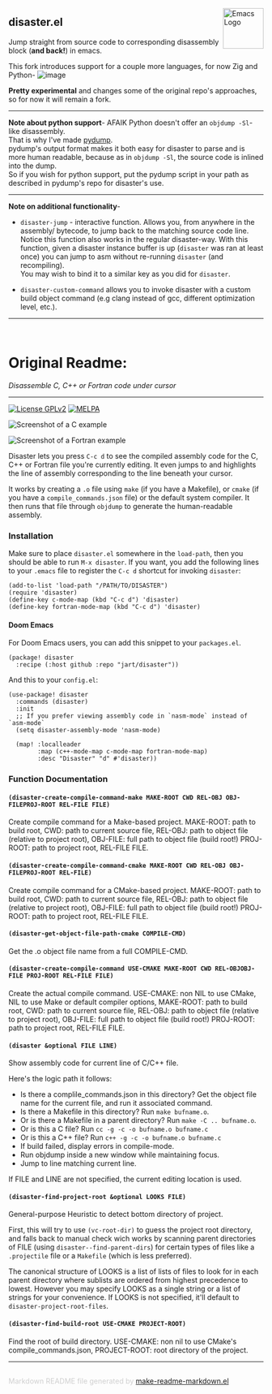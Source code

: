 <a href="https://github.com/jart/disaster"><img src="https://www.gnu.org/software/emacs/images/emacs.png" alt="Emacs Logo" width="80" height="80" align="right"></a>
## disaster.el
Jump straight from source code to corresponding disassembly block (**and back!**) in emacs.

This fork introduces support for a couple more languages, for now Zig and Python-
![image](https://user-images.githubusercontent.com/74069206/194956770-32a34dcc-3f26-41bf-875b-667011219acc.png)

**Pretty experimental** and changes some of the original repo's approaches, so for now it will remain a fork.

---

**Note about python support**- AFAIK Python doesn't offer an `objdump -Sl`-like disassembly.\
That is why I've made [pydump](https://github.com/dankeyy/pydump).\
pydump's output format makes it both easy for disaster to parse and is more human readable, because as in `objdump -Sl`, the source code is inlined into the dump.\
So if you wish for python support, put the pydump script in your path as described in pydump's repo for disaster's use.

---

**Note on additional functionality**- 
- `disaster-jump` - interactive function. Allows you, from anywhere in the assembly/ bytecode, to jump back to the matching source code line.\
Notice this function also works in the regular disaster-way. With this function, given a disaster instance buffer is up (`disaster` was ran at least once) you can jump to asm without re-running `disaster` (and recompiling).\
You may wish to bind it to a similar key as you did for `disaster`.

- `disaster-custom-command` allows you to invoke disaster with a custom build object command (e.g clang instead of gcc, different optimization level, etc.).
---
&nbsp;

# Original Readme:

*Disassemble C, C++ or Fortran code under cursor*

---
[![License GPLv2](https://img.shields.io/badge/license-GPL_v2-green.svg)](http://www.gnu.org/licenses/gpl-2.0.html)
[![MELPA](http://melpa.org/packages/disaster-badge.svg)](http://melpa.org/#/disaster)

![Screenshot of a C example](screenshot-c.png)

![Screenshot of a Fortran example](screenshot-fortran.png)

Disaster lets you press `C-c d` to see the compiled assembly code for the
C, C++ or Fortran file you're currently editing. It even jumps to and
highlights the line of assembly corresponding to the line beneath your cursor.

It works by creating a `.o` file using `make` (if you have a Makefile), or
`cmake` (if you have a `compile_commands.json` file) or the default system
compiler. It then runs that file through `objdump` to generate the
human-readable assembly.

### Installation


Make sure to place `disaster.el` somewhere in the `load-path`, then you should
be able to run `M-x disaster`. If you want, you add the following lines to
your `.emacs` file to register the `C-c d` shortcut for invoking `disaster`:

```elisp
(add-to-list 'load-path "/PATH/TO/DISASTER")
(require 'disaster)
(define-key c-mode-map (kbd "C-c d") 'disaster)
(define-key fortran-mode-map (kbd "C-c d") 'disaster)
```

#### Doom Emacs

For Doom Emacs users, you can add this snippet to your `packages.el`.

```elisp
(package! disaster
  :recipe (:host github :repo "jart/disaster"))
```

And this to your `config.el`:

```elisp
(use-package! disaster
  :commands (disaster)
  :init
  ;; If you prefer viewing assembly code in `nasm-mode` instead of `asm-mode`
  (setq disaster-assembly-mode 'nasm-mode)

  (map! :localleader
        :map (c++-mode-map c-mode-map fortran-mode-map)
        :desc "Disaster" "d" #'disaster))
```

### Function Documentation


#### `(disaster-create-compile-command-make MAKE-ROOT CWD REL-OBJ OBJ-FILEPROJ-ROOT REL-FILE FILE)`

Create compile command for a Make-based project.
MAKE-ROOT: path to build root,
CWD: path to current source file,
REL-OBJ: path to object file (relative to project root),
OBJ-FILE: full path to object file (build root!)
PROJ-ROOT: path to project root, REL-FILE FILE.



#### `(disaster-create-compile-command-cmake MAKE-ROOT CWD REL-OBJ OBJ-FILEPROJ-ROOT REL-FILE)`

Create compile command for a CMake-based project.
MAKE-ROOT: path to build root,
CWD: path to current source file,
REL-OBJ: path to object file (relative to project root),
OBJ-FILE: full path to object file (build root!)
PROJ-ROOT: path to project root, REL-FILE FILE.



#### `(disaster-get-object-file-path-cmake COMPILE-CMD)`

Get the .o object file name from a full COMPILE-CMD.



#### `(disaster-create-compile-command USE-CMAKE MAKE-ROOT CWD REL-OBJOBJ-FILE PROJ-ROOT REL-FILE FILE)`

Create the actual compile command.
USE-CMAKE: non NIL to use CMake, NIL to use Make or default compiler options,
MAKE-ROOT: path to build root,
CWD: path to current source file,
REL-OBJ: path to object file (relative to project root),
OBJ-FILE: full path to object file (build root!)
PROJ-ROOT: path to project root, REL-FILE FILE.



#### `(disaster &optional FILE LINE)`

Show assembly code for current line of C/C++ file.

Here's the logic path it follows:

- Is there a complile_commands.json in this directory? Get the object file
  name for the current file, and run it associated command.
- Is there a Makefile in this directory? Run `make bufname.o`.
- Or is there a Makefile in a parent directory? Run `make -C .. bufname.o`.
- Or is this a C file? Run `cc -g -c -o bufname.o bufname.c`
- Or is this a C++ file? Run `c++ -g -c -o bufname.o bufname.c`
- If build failed, display errors in compile-mode.
- Run objdump inside a new window while maintaining focus.
- Jump to line matching current line.

If FILE and LINE are not specified, the current editing location
is used.



#### `(disaster-find-project-root &optional LOOKS FILE)`

General-purpose Heuristic to detect bottom directory of project.

First, this will try to use `(vc-root-dir)` to guess the project
root directory, and falls back to manual check wich works by scanning
parent directories of FILE (using `disaster--find-parent-dirs`) for certain
types of files like a `.projectile` file or a `Makefile` (which is less
preferred).

The canonical structure of LOOKS is a list of lists of files
to look for in each parent directory where sublists are ordered
from highest precedence to lowest.  However you may specify
LOOKS as a single string or a list of strings for your
convenience. If LOOKS is not specified, it'll default to
`disaster-project-root-files`.



#### `(disaster-find-build-root USE-CMAKE PROJECT-ROOT)`

Find the root of build directory.
USE-CMAKE: non nil to use CMake's compile_commands.json,
PROJECT-ROOT: root directory of the project.



-----
<div style="padding-top:15px;color: #d0d0d0;">
Markdown README file generated by
<a href="https://github.com/mgalgs/make-readme-markdown">make-readme-markdown.el</a>
</div>
